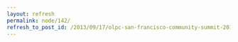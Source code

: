 ```yaml
---
layout: refresh
permalink: node/142/
refresh_to_post_id: /2013/09/17/olpc-san-francisco-community-summit-2013-registration-is-open
---
```

